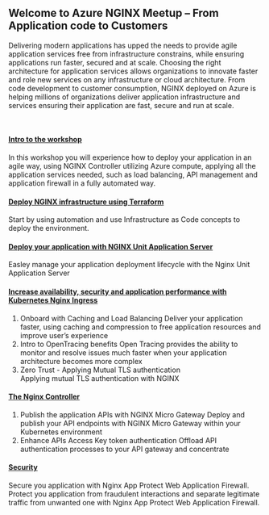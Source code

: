 ## Welcome to Azure NGINX Meetup – From Application code to Customers

Delivering modern applications has upped the needs to provide agile application services free from infrastructure constrains, while ensuring applications run faster, secured and at scale. Choosing the right architecture for application services allows organizations to innovate faster and role new services on any infrastructure or cloud architecture. 
From code development to customer consumption, NGINX deployed on Azure is helping millions of organizations deliver application infrastructure and services ensuring their application are fast, secure and run at scale.

<br>

#### [Intro to the workshop](guide/2intro.md) 
 
In this workshop you will experience how to deploy your application in an agile way, using NGINX Controller utilizing Azure compute, applying all the application services needed, such as load balancing, API management and application firewall in a fully automated way.  
 
#### [Deploy NGINX infrastructure using Terraform](guide/3tf.md)

Start by using automation and use Infrastructure as Code concepts to deploy the environment.
 
#### [Deploy your application with NGINX Unit Application Server](guide/4unit.md)
Easley manage your application deployment lifecycle with the Nginx Unit Application Server
 
#### [Increase availability, security and application performance with Kubernetes Nginx Ingress](guide/5ingress.md)
1.	Onboard with Caching and Load Balancing
Deliver your application faster, using caching and compression to free application resources and improve user’s experience
2.	Intro to OpenTracing benefits 
Open Tracing provides the ability to monitor and resolve issues much faster when your application architecture becomes more complex
3.	Zero Trust - Applying Mutual TLS authentication  
Applying mutual TLS authentication with NGINX 
 
 
#### [The Nginx Controller](guide/6controller.md)
1.	Publish the application APIs with NGINX Micro Gateway
Deploy and publish your API endpoints with NGINX Micro Gateway within your Kubernetes environment
2.	Enhance APIs Access Key token authentication
Offload API authentication processes to your API gateway and concentrate 

 
#### [Security](guide/7security.md)
Secure you application with Nginx App Protect Web Application Firewall.           
Protect you application from fraudulent interactions and separate legitimate traffic from unwanted one with Nginx App Protect Web Application Firewall.



